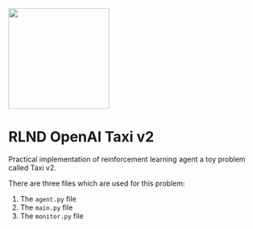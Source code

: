<img src="https://d20vrrgs8k4bvw.cloudfront.net/images/open-graph/udacity.png" width="200" />

# RLND OpenAI Taxi v2

Practical implementation of reinforcement learning agent a toy problem called Taxi v2.

There are three files which are used for this problem:

1. The `agent.py` file
2. The `main.py` file
3. The `monitor.py` file